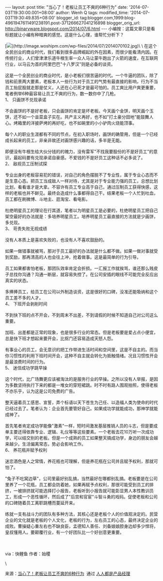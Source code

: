 --- layout: post title: "当心了！老板让员工不爽的6种行为" date:
'2014-07-03T19:30:00.001+08:00' author: Wenh Q tags: modified\_time:
'2014-07-03T19:30:49.835+08:00' blogger\_id:
tag:blogger.com,1999:blog-4961947611491238191.post-371266627041216898
blogger\_orig\_url: http://binaryware.blogspot.com/2014/07/6.html ---
小编按：这篇文章只是看标题就让小编有种暗爽的感觉。这是什么心理，谁帮忙分析下？\
\
[![](https://images-blogger-opensocial.googleusercontent.com/gadgets/proxy?url=http%3A%2F%2Fimage.woshipm.com%2Fwp-files%2F2014%2F07%2F2014070102.jpg&container=blogger&gadget=a&rewriteMime=image%2F*)](http://image.woshipm.com/wp-files/2014/07/2014070102.jpg)\
\
在这个全民创业的商业时代，我们看到很多品牌崛起的外在因素，而很少能看清内因。在传统行业，人们曾津津乐道牛根生率一众人马让蒙牛跑出了火箭的速度，在互联网行业，以马云为首的阿里巴巴"十八罗汉"则是必备的谈资。\
\
这是一个全民创业的商业时代，是小老板们很苦逼的时代。一个牛逼的团队，除了钱和前景两大要素，老板本人一些行为对于员工的气势有最直接的影响，行为不当员工抬屁股就走那是仗义，人还在心已死才是最可怕的。员工爽比用户爽更重要，笔者例举6种最容易让员工不爽的行为，数一数你中了几枪。\
1、 只画饼不兑现承诺\
\
不会画饼的不是好老板，只会画饼的肯定是坏老板。今天画个金饼，明天画个玉饼，还不如一个韭菜盒子实在。共产主义再好，也不如"打土豪分田地"能鼓舞人心。烤箱里的洋披萨烤的再好吃，也不如碗里的小小驴肉火烧能顶事。\
\
每个人的职业生涯都有不同的节点，在初入职场时，画饼的确管用，但是一个已经成长起来的员工，非亲非故还对画饼感兴趣的话，多半是无能。\
\
即便没有牛根生给大伙分钱的的魄力，没有雷军"不找我要股份的不是好员工"的意识，最起码要有兑现承诺自豪感。不爱钱的不是好员工这种话不必多说了。\
2、 敌视员工压制试探\
\
专业出身的老板容易犯的错误，对自己的角色摆脱不了专业性，属于专业心态而不是生意心态。把员工当成敌人一样对待，尤其是对于专业能力强的员工，总想比划比划，看看谁才是大拿。不容许有员工专业高于自己，通过压制员工获得快感，这样的老板也并不鲜见。最终会造成什么事都得自己干。结果老板一个人忙到吐血，员工都在刷微博、斗地主、逛淘宝、看电影。\
\
杜绝明星员工的理论在行其道，笔者以为明星员工是必要的，杜绝明星员工把自己架空最好的办法就是：多培养明星员工。培养明星员工最直接的方法就是少画饼，多兑现。\
3、 苛责失败无视成绩\
\
没有人本质上是喜欢失败的，也没有人不喜欢鼓励的。\
\
如果一做错事就被骂，那对于员工最好的办法就是什么都不做。如果一做对事就受到奖励，那再清高的人也会往上冲，抢着做事。这是最简单的行为引导。\
\
员工如果都害怕老板，那团队效率肯定会折损。一汇报工作就挨骂，谁还那么贱皮子总找你沟通？沟通一断层，就容易失控了。在公司安插的眼线不可能完全反应出真实的状态。\
\
多捧捧员工，给员工在公司以外制造谈资，这是很好的口碑，没准还能吸纳和这个员工差不多的人才。\
4、 下班开会剥削时间\
\
不到快下班的点不开会，不到周末不出差，不到请假的时候不知道自己对公司这么重要。\
\
加班、出差都是正常的现象，也是很多行业的常态。但是老板要是爱占点小便宜，总是快下班才想起来要开会，比抠门还容易造成天怒人怨。\
\
有事业心的员工，会无意识的把工作带进生活时间和空间里，这是不自主的。而当你习惯性的利用下班时间开会，这种不自主就会转化为抵触情绪。况且习惯性开会是最浪费时间的行为。\
5、 迷信成功学跳早操\
\
这个时代，比广场舞更应该被淘汰的是服务行业的早操。之所以没有人举报，是因为多数坚持执行下来的都是一堆女的穿短裙跳。时不时有路人围观拍照，使得老板不亦乐乎，认为这是公司免费的广告。\
\
整天逼着员工感恩、宣誓，弄个标语以天下苍生为己任、以造福人类为使命的时代已经过去了。笔者认为：企业首先要管好自己。如果成功学就能成功，那神学就能成神了。\
\
首先笔者肯定成功学能像"激素"一样，短时间激发基层推销人员的斗志，但是要成单主要还得依靠专业、逻辑、礼仪等等这些要素。一个老板去花10万听一次成功学，可以结交别的老板。但是一个成熟的员工如果整天搞成功学，身边的朋友会越来越少。生活偏离常态，势必会影响工作。\
6、 养花瓶并赋予权利\
\
迷恋酒色是人之常情，养花瓶也可理解，但是养花瓶在公司并且赋予权利，那就可怕了。\
\
"兔子不吃窝边草"，公司里最好别乱搞，当然最好在哪都别乱搞。老板要是在公司里养了一个花瓶，员工都会防着她，如果再赋予点权利，那很可能受到员工的排挤，一被排挤就可能选择打小报告，老板听到小报告就可能彰显男人本性教训员工，形成一个恶性循环，然后成了"后宫和官宦"斗智斗勇的戏码。促使老板和公司的口碑随着员工离职跳槽而蔓延开来。\
\
练就一支有战斗力的团队有多种方法，其核心还是老板个人的价值观决定的。民营企业的文化就是老板的个人文化，老板的行为，左右员工的心态，最终决定企业的成败。曹操疑心重左右也不缺良臣，孟德知人善任、刘备娘娘腔身边却多少悍将，皇叔懂用人。要颠覆行业，有一个好团队比一个好创意更重要。\
\
\
\
via：快鲤鱼 作者：始稷
<div>

\

</div>

<div>

来源：[当心了！老板让员工不爽的6种行为](http://www.woshipm.com/zhichang/92010.html)  通过 [人人都是产品经理](http://www.woshipm.com/)

</div>
